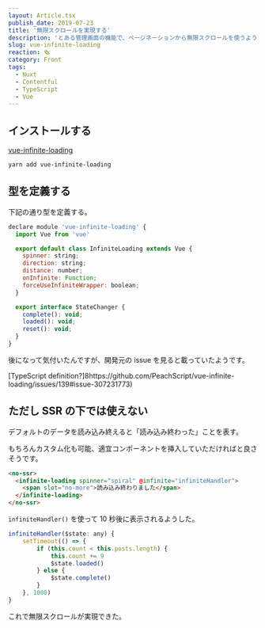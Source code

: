 ```yaml
---
layout: Article.tsx
publish_date: 2019-07-23
title: '無限スクロールを実現する'
description: 'とある管理画面の機能で、ページネーションから無限スクロールを使うような変更があったので軽く書いた。'
slug: vue-infinite-loading
reaction: 🗞
category: Front
tags:
  - Nuxt
  - Contentful
  - TypeScript
  - Vue
---
```


## インストールする

[vue-infinite-loading](https://www.npmjs.com/package/vue-infinite-loading)

```bash
yarn add vue-infinite-loading
```

## 型を定義する

下記の通り型を定義する。

```js
declare module 'vue-infinite-loading' {
  import Vue from 'vue'

  export default class InfiniteLoading extends Vue {
    spinner: string;
    direction: string;
    distance: number;
    onInfinite: Function;
    forceUseInfiniteWrapper: boolean;
  }

  export interface StateChanger {
    complete(): void;
    loaded(): void;
    reset(): void;
  }
}
```

後になって気付いたんですが、開発元の issue を見ると載っていたようです。

[TypeScript
definition?]8https://github.com/PeachScript/vue-infinite-loading/issues/139#issue-307231773)

## ただし SSR の下では使えない

デフォルトのデータを読み込み終えると「読み込み終わった」ことを表す。

もちろんカスタム化も可能、適宜コンポーネントを挿入していただければと良さそうです。

```html
<no-ssr>
  <infinite-loading spinner="spiral" @infinite="infiniteHandler">
    <span slot="no-more">読み込み終わりました</span>
  </infinite-loading>
</no-ssr>
```

`infiniteHandler()` を使って 10 秒後に表示されるようした。

```js
infiniteHandler($state: any) {
    setTimeout(() => {
        if (this.count < this.posts.length) {
            this.count += 9
            $state.loaded()
        } else {
            $state.complete()
        }
    }, 1000)
}
```

これで無限スクロールが実現できた。

